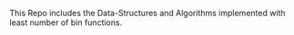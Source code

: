 This Repo includes the Data-Structures and Algorithms implemented with least number of bin functions. 
